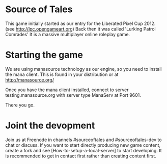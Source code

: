 Source of Tales
=======
This game initially started as our entry for the Liberated Pixel Cup 2012.
(see http://lpc.opengameart.org)
Back then it was called 'Lurking Patrol Comrades'
It is a massive multiplayer online roleplay game.

Starting the game
======
We are using manasource technology as our engine, so you need to install
the mana client.
This is found in your distribution or at http://manasource.org/

Once you have the mana client installed,
connect to server testing.manasource.org with server type ManaServ at Port
9601.

There you go.

Joint the devopment
======
Join us at Freenode in channels #sourceoftales and #sourceoftales-dev
to chat or discuss.
If you want to start directly producing new game content, create a fork
and see [How-to-setup-a-local-server] to start developing.
It is recommended to get in contact first rather than creating content first.


